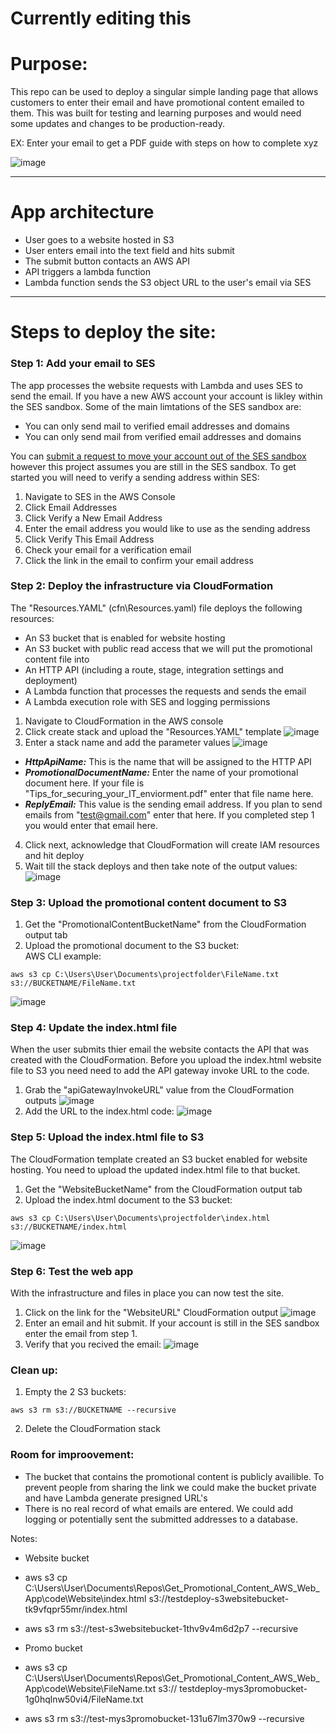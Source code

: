 # Currently editing this
# Purpose:  
This repo can be used to deploy a singular simple landing page that allows customers to enter their email and have promotional content emailed to them. This was built for testing and learning purposes and would need some updates and changes to be production-ready.


EX: Enter your email to get a PDF guide with steps on how to complete xyz

![image](https://user-images.githubusercontent.com/33853931/116800396-aa2d1c00-aace-11eb-9c33-59e64da8e51a.png)
***
# App architecture
* User goes to a website hosted in S3
* User enters email into the text field and hits submit
* The submit button contacts an AWS API
* API triggers a lambda function
* Lambda function sends the S3 object URL to the user's email via SES

***
# Steps to deploy the site:
### Step 1: Add your email to SES
The app processes the website requests with Lambda and uses SES to send the email. If you have a new AWS account your account is likley within the SES sandbox.
Some of the main limtations of the SES sandbox are:
* You can only send mail to verified email addresses and domains
* You can only send mail from verified email addresses and domains

You can [submit a request to move your account out of the SES sandbox](https://docs.aws.amazon.com/ses/latest/DeveloperGuide/request-production-access.html) however this project assumes you are still in the SES sandbox. To get started you will need to verify a sending address within SES:
1.  Navigate to SES in the AWS Console
2.  Click Email Addresses
3.  Click Verify a New Email Address
4.  Enter the email address you would like to use as the sending address
5.  Click Verify This Email Address
6.  Check your email for a verification email 
7.  Click the link in the email to confirm your email address

### Step 2: Deploy the infrastructure via CloudFormation
The "Resources.YAML"  (cfn\Resources.yaml) file deploys the following resources:
* An S3 bucket that is enabled for website hosting
* An S3 bucket with public read access that we will put the promotional content file into
* An HTTP API (including a route, stage, integration settings and deployment)
* A Lambda function that processes the requests and sends the email
* A Lambda execution role with SES and logging permissions 

1. Navigate to CloudFormation in the AWS console 
2. Click create stack and upload the "Resources.YAML" template
![image](https://user-images.githubusercontent.com/33853931/116828065-6982e080-ab6a-11eb-9fc1-446b57c5f8c9.png)
3. Enter a stack name and add the parameter values
![image](https://user-images.githubusercontent.com/33853931/116828366-43f6d680-ab6c-11eb-9a7b-407fdc642cbc.png)
* ***HttpApiName:*** This is the name that will be assigned to the HTTP API
* ***PromotionalDocumentName:*** Enter the name of your promotional document here. If your file is "Tips_for_securing_your_IT_enviorment.pdf" enter that file name here.
* ***ReplyEmail:*** This value is the sending email address. If you plan to send emails from "test@gmail.com" enter that here. If you completed step 1 you would enter that email here.
4. Click next, acknowledge that CloudFormation will create IAM resources and hit deploy
5. Wait till the stack deploys and then take note of the output values:
![image](https://user-images.githubusercontent.com/33853931/116828629-e2d00280-ab6d-11eb-9940-26adfe9de5da.png)

### Step 3: Upload the promotional content document to S3
1. Get the "PromotionalContentBucketName" from the CloudFormation output tab
2. Upload the promotional document to the S3 bucket: <br>
AWS CLI example:
```
aws s3 cp C:\Users\User\Documents\projectfolder\FileName.txt s3://BUCKETNAME/FileName.txt
``` 
![image](https://user-images.githubusercontent.com/33853931/116829114-1b251000-ab71-11eb-85d0-92f787047a66.png)

### Step 4: Update the index.html file
When the user submits thier email the website contacts the API that was created with the CloudFormation.
Before you upload the index.html website file to S3 you need need to add the API gateway invoke URL to the code.
1. Grab the "apiGatewayInvokeURL" value from the CloudFormation outputs
![image](https://user-images.githubusercontent.com/33853931/116829379-bae29e00-ab71-11eb-982c-f019ae2c5e99.png)
2. Add the URL to the index.html code:
![image](https://user-images.githubusercontent.com/33853931/116829411-f1b8b400-ab71-11eb-9129-8e8a656038a5.png)

### Step 5: Upload the index.html file to S3
The CloudFormation template created an S3 bucket enabled for website hosting. You need to upload the updated index.html file to that bucket.
1. Get the "WebsiteBucketName" from the CloudFormation output tab
2. Upload the index.html document to the S3 bucket: <br>
```
aws s3 cp C:\Users\User\Documents\projectfolder\index.html s3://BUCKETNAME/index.html
``` 
![image](https://user-images.githubusercontent.com/33853931/116829573-6a1f7500-ab72-11eb-85ad-67e38f6a7b3d.png)

### Step 6: Test the web app
With the infrastructure and files in place you can now test the site.
1. Click on the link for the "WebsiteURL" CloudFormation output
![image](https://user-images.githubusercontent.com/33853931/116829631-b9fe3c00-ab72-11eb-8efc-943a2a5450e7.png)
2. Enter an email and hit submit. If your account is still in the SES sandbox enter the email from step 1.
3.  Verify that you recived the email:
![image](https://user-images.githubusercontent.com/33853931/116829689-2e38df80-ab73-11eb-90db-c263102d4789.png)

### Clean up:
1. Empty the 2 S3 buckets:
```
aws s3 rm s3://BUCKETNAME --recursive
``` 
2. Delete the CloudFormation stack



### Room for improovement:
* The bucket that contains the promotional content is publicly availible. To prevent people from sharing the link we could make the bucket private and have Lambda generate presigned URL's
* There is no real record of what emails are entered. We could add logging or potentially sent the submitted addresses to a database. 

Notes:
* Website bucket
* aws s3 cp C:\Users\User\Documents\Repos\Get_Promotional_Content_AWS_Web_App\code\Website\index.html s3://testdeploy-s3websitebucket-tk9vfqpr55mr/index.html
* aws s3 rm s3://test-s3websitebucket-1thv9v4m6d2p7 --recursive

* Promo bucket
* aws s3 cp C:\Users\User\Documents\Repos\Get_Promotional_Content_AWS_Web_App\code\Website\FileName.txt s3://	testdeploy-mys3promobucket-1g0hqlnw50vi4/FileName.txt
* aws s3 rm s3://test-mys3promobucket-131u67lm370w9 --recursive
